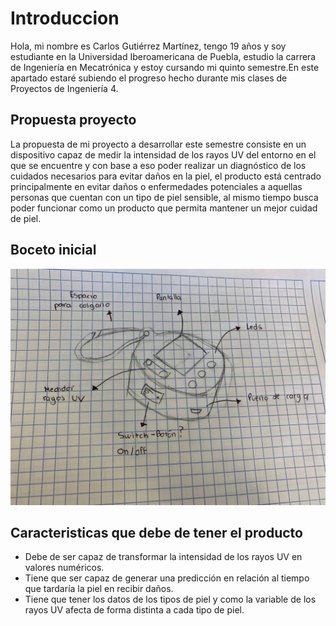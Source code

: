 # Introduccion

Hola, mi nombre es Carlos Gutiérrez Martínez, tengo 19 años y soy estudiante en la Universidad Iberoamericana de Puebla, estudio la carrera de Ingeniería en Mecatrónica y estoy cursando mi quinto semestre.En este apartado estaré subiendo el progreso hecho durante mis clases de Proyectos de Ingeniería 4.

## Propuesta proyecto

La propuesta de mi proyecto a desarrollar este semestre consiste en un dispositivo capaz de medir la intensidad de los rayos UV del entorno en el que se encuentre y con base a eso poder realizar un diagnóstico de los cuidados necesarios para evitar daños en la piel, el producto está centrado principalmente en evitar daños o enfermedades potenciales a aquellas personas que cuentan con un tipo de piel sensible, al mismo tiempo busca poder funcionar como un producto que permita mantener un mejor cuidad de piel.

## Boceto inicial


![Diagrama](../../recursos/imgs/BCT.jpeg)

## Caracteristicas que debe de tener el producto 

- Debe de ser capaz de transformar la intensidad de los rayos UV en valores numéricos.
- Tiene que ser capaz de generar una predicción en relación al tiempo que tardaría la piel en recibir daños.
- Tiene que tener los datos de los tipos de piel y como la variable de los rayos UV afecta de forma distinta a cada tipo de piel.



